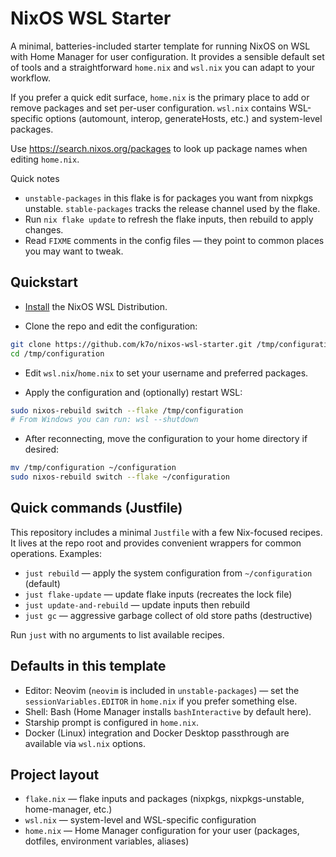 # NixOS WSL Starter

A minimal, batteries-included starter template for running NixOS on WSL with
Home Manager for user configuration. It provides a sensible default set of
tools and a straightforward `home.nix` and `wsl.nix` you can adapt to your
workflow.

If you prefer a quick edit surface, `home.nix` is the primary place to add or
remove packages and set per-user configuration. `wsl.nix` contains WSL-specific
options (automount, interop, generateHosts, etc.) and system-level packages.

Use https://search.nixos.org/packages to look up package names when editing
`home.nix`.

Quick notes
- `unstable-packages` in this flake is for packages you want from nixpkgs
  unstable. `stable-packages` tracks the release channel used by the flake.
- Run `nix flake update` to refresh the flake inputs, then rebuild to apply
  changes.
- Read `FIXME` comments in the config files — they point to common places you
  may want to tweak.

## Quickstart

- [Install](https://nix-community.github.io/NixOS-WSL/install.html) the NixOS WSL Distribution.

- Clone the repo and edit the configuration:

```bash
git clone https://github.com/k7o/nixos-wsl-starter.git /tmp/configuration
cd /tmp/configuration
```

- Edit `wsl.nix`/`home.nix` to set your username and preferred packages.

- Apply the configuration and (optionally) restart WSL:

```bash
sudo nixos-rebuild switch --flake /tmp/configuration
# From Windows you can run: wsl --shutdown
```

- After reconnecting, move the configuration to your home directory if desired:

```bash
mv /tmp/configuration ~/configuration
sudo nixos-rebuild switch --flake ~/configuration
```

## Quick commands (Justfile)

This repository includes a minimal `Justfile` with a few Nix-focused recipes. It lives at the repo root and provides convenient wrappers for common operations. Examples:

- `just rebuild` — apply the system configuration from `~/configuration` (default)
- `just flake-update` — update flake inputs (recreates the lock file)
- `just update-and-rebuild` — update inputs then rebuild
- `just gc` — aggressive garbage collect of old store paths (destructive)

Run `just` with no arguments to list available recipes.

## Defaults in this template

- Editor: Neovim (`neovim` is included in `unstable-packages`) — set the
  `sessionVariables.EDITOR` in `home.nix` if you prefer something else.
- Shell: Bash (Home Manager installs `bashInteractive` by default here).
- Starship prompt is configured in `home.nix`.
- Docker (Linux) integration and Docker Desktop passthrough are available via
  `wsl.nix` options.

## Project layout

- `flake.nix` — flake inputs and packages (nixpkgs, nixpkgs-unstable, home-manager, etc.)
- `wsl.nix` — system-level and WSL-specific configuration
- `home.nix` — Home Manager configuration for your user (packages, dotfiles,
  environment variables, aliases)

